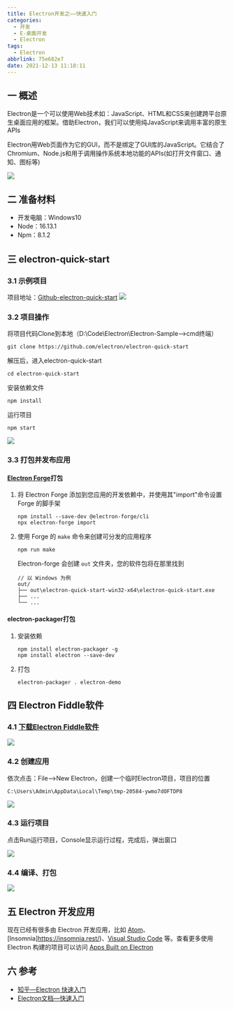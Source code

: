 ```yaml
---
title: Electron开发之——快速入门
categories:
  - 开发
  - E-桌面开发
  - Electron
tags:
  - Electron
abbrlink: 75e682e7
date: 2021-12-13 11:18:11
---
```

## 一 概述

Electron是一个可以使用Web技术如：JavaScript、HTML和CSS来创建跨平台原生桌面应用的框架。借助Electron，我们可以使用纯JavaScript来调用丰富的原生APIs

Electron用Web页面作为它的GUI，而不是绑定了GUI库的JavaScript。它结合了Chromium、Node.js和用于调用操作系统本地功能的APIs(如打开文件窗口、通知、图标等)

![][1]

<!--more-->
## 二 准备材料

* 开发电脑：Windows10
* Node：16.13.1
* Npm：8.1.2

## 三 electron-quick-start

### 3.1 示例项目

项目地址：[Github-electron-quick-start][00]
![][2]

### 3.2 项目操作

将项目代码Clone到本地（D:\Code\Electron\Electron-Sample——>cmd终端）

```
git clone https://github.com/electron/electron-quick-start
```

解压后，进入electron-quick-start

```
cd electron-quick-start
```

安装依赖文件

```
npm install
```

运行项目

```
npm start
```

![][3]

### 3.3 打包并发布应用

#### [Electron Forge](https://www.electronforge.io/)打包

1. 将 Electron Forge 添加到您应用的开发依赖中，并使用其"import"命令设置 Forge 的脚手架

   ```
   npm install --save-dev @electron-forge/cli
   npx electron-forge import
   ```

2. 使用 Forge 的 `make` 命令来创建可分发的应用程序

   ```
   npm run make
   ```

   Electron-forge 会创建 `out` 文件夹，您的软件包将在那里找到

   ```
   // 以 Windows 为例
   out/
   ├── out\electron-quick-start-win32-x64\electron-quick-start.exe
   ├── ...
   └── ...
   ```

#### electron-packager打包

1. 安装依赖

   ```
   npm install electron-packager -g
   npm install electron --save-dev
   ```

2. 打包

   ```
   electron-packager . electron-demo
   ```

## 四 Electron Fiddle软件

### 4.1 [下载Electron Fiddle软件][01]

![][4]

### 4.2 创建应用

依次点击：File——>New Electron，创建一个临时Electron项目，项目的位置

```
C:\Users\Admin\AppData\Local\Temp\tmp-20584-ywmo7dOFTDP8
```

![][5]

### 4.3 运行项目

点击Run运行项目，Console显示运行过程，完成后，弹出窗口

![][6]

### 4.4 编译、打包
![][7]

## 五 Electron 开发应用

现在已经有很多由 Electron 开发应用，比如 [Atom](https://atom.io/)、[Insomnia]https://insomnia.rest/)、[Visual Studio Code](https://code.visualstudio.com/) 等。查看更多使用 Electron 构建的项目可以访问 [Apps Built on Electron](https://electron.atom.io/apps/)

## 六 参考

* [知乎—Electron 快速入门](https://zhuanlan.zhihu.com/p/27740025)
* [Electron文档—快速入门](https://www.electronjs.org/zh/docs/latest/tutorial/quick-start)




[00]:https://github.com/electron/electron-quick-start
[01]:https://www.electronjs.org/fiddle
[1]:https://cdn.staticaly.com/gh/PGzxc/CDN/master/blog-electron/electron-application-construct-preview.png
[2]:https://cdn.staticaly.com/gh/PGzxc/CDN/master/blog-electron/electron-github-project-preview.png
[3]:https://cdn.staticaly.com/gh/PGzxc/CDN/master/blog-electron/electron-github-project-npm-start.png
[4]:https://cdn.staticaly.com/gh/PGzxc/CDN/master/blog-electron/electron-fiddle-software-download.png
[5]:https://cdn.staticaly.com/gh/PGzxc/CDN/master/blog-electron/electron-fiddle-project-create-temp.png
[6]:https://cdn.staticaly.com/gh/PGzxc/CDN/master/blog-electron/electron-fiddle-project-run.png
[7]:https://cdn.staticaly.com/gh/PGzxc/CDN/master/blog-electron/electron-fiddle-tasks-package.png